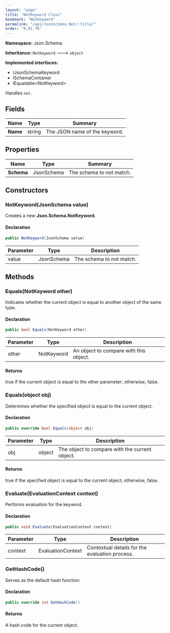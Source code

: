 ```yaml
---
layout: "page"
title: "NotKeyword Class"
bookmark: "NotKeyword"
permalink: "/api/JsonSchema.Net/:title/"
order: "9.01.70"
---
```

**Namespace:** Json.Schema

**Inheritance:**
`NotKeyword`
 🡒 
`object`

**Implemented interfaces:**

- IJsonSchemaKeyword
- ISchemaContainer
- IEquatable\<NotKeyword\>

Handles `not`.

## Fields

| Name | Type | Summary |
|---|---|---|
| **Name** | string | The JSON name of the keyword. |

## Properties

| Name | Type | Summary |
|---|---|---|
| **Schema** | JsonSchema | The schema to not match. |

## Constructors

### NotKeyword(JsonSchema value)

Creates a new **Json.Schema.NotKeyword**.

#### Declaration

```c#
public NotKeyword(JsonSchema value)
```

| Parameter | Type | Description |
|---|---|---|
| value | JsonSchema | The schema to not match. |


## Methods

### Equals(NotKeyword other)

Indicates whether the current object is equal to another object of the same type.

#### Declaration

```c#
public bool Equals(NotKeyword other)
```

| Parameter | Type | Description |
|---|---|---|
| other | NotKeyword | An object to compare with this object. |


#### Returns

true if the current object is equal to the <paramref name="other">other</paramref> parameter; otherwise, false.

### Equals(object obj)

Determines whether the specified object is equal to the current object.

#### Declaration

```c#
public override bool Equals(object obj)
```

| Parameter | Type | Description |
|---|---|---|
| obj | object | The object to compare with the current object. |


#### Returns

true if the specified object  is equal to the current object; otherwise, false.

### Evaluate(EvaluationContext context)

Performs evaluation for the keyword.

#### Declaration

```c#
public void Evaluate(EvaluationContext context)
```

| Parameter | Type | Description |
|---|---|---|
| context | EvaluationContext | Contextual details for the evaluation process. |


### GetHashCode()

Serves as the default hash function.

#### Declaration

```c#
public override int GetHashCode()
```


#### Returns

A hash code for the current object.

